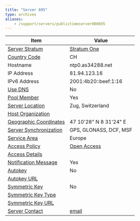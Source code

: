 ```yaml
---
title: "Server 695"
type: archives
aliases:
    - /support/servers/publictimeserver000695
---
```


| Item | Value |
| ----- | ----- |
| [Server Stratum](/support/servers/serverstratum) | [Stratum One](/support/servers/stratumonetimeservers) |
| [Country Code](/support/servers/countrycode) | CH |
| Hostname |  ntp0.as34288.net |
| IP Address |  81.94.123.16 |
| IPv6 Address |  2001:4b20::beef:1:16 |
| [Use DNS](/support/servers/usedns) | No |
| [Pool Member](/support/servers/poolmember) | Yes |
| [Server Location](/support/servers/serverlocation) |  Zug, Switzerland |
| [Host Organization](/support/servers/hostorganization) | |
| [ Geographic Coordinates](/support/servers/geographiccoordinates) |  47 10'28" N 8 31'24" E |
| [Server Synchronization](/support/servers/serversynchronization) |  GPS, GLONASS, DCF, MSF |
| [Service Area](/support/servers/servicearea) | Europe |
| [Access Policy](/support/servers/accesspolicy) | [Open Access](/support/servers/openaccess) |
| [Access Details](/support/servers/accessdetails) |  |
| [Notification Message](/support/servers/notificationmessage) | Yes |
| [Autokey](/support/servers/autokey) | No |
| [Autokey URL](/support/servers/autokeyurl) | |
| [Symmetric Key](/support/servers/symmetrickey) | No |
| [Symmetric Key Type](/support/servers/symmetrickeytype) | |
| [Symmetric Key URL](/support/servers/symmetrickeyurl) | |
| [Server Contact](/support/servers/servercontact) | [email](mailto:noc@as34288.net) |